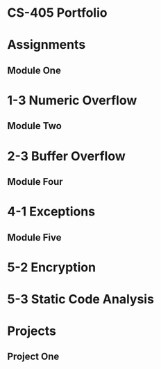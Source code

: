 # CS-405 Portfolio

# Assignments

## Module One
# 1-3 Numeric Overflow

## Module Two
# 2-3 Buffer Overflow

## Module Four
# 4-1 Exceptions

## Module Five
# 5-2 Encryption
# 5-3 Static Code Analysis

#

# Projects
## Project One
